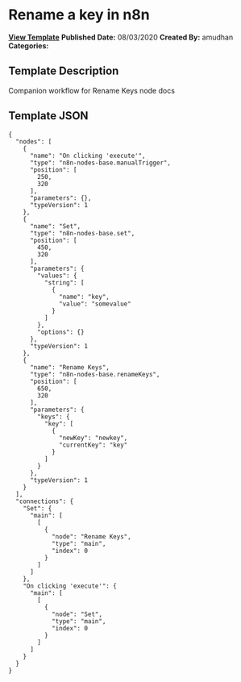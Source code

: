 # Rename a key in n8n

**[View Template](https://n8n.io/workflows/582-/)**  **Published Date:** 08/03/2020  **Created By:** amudhan  **Categories:**   

## Template Description

Companion workflow for Rename Keys node docs



## Template JSON

```
{
  "nodes": [
    {
      "name": "On clicking 'execute'",
      "type": "n8n-nodes-base.manualTrigger",
      "position": [
        250,
        320
      ],
      "parameters": {},
      "typeVersion": 1
    },
    {
      "name": "Set",
      "type": "n8n-nodes-base.set",
      "position": [
        450,
        320
      ],
      "parameters": {
        "values": {
          "string": [
            {
              "name": "key",
              "value": "somevalue"
            }
          ]
        },
        "options": {}
      },
      "typeVersion": 1
    },
    {
      "name": "Rename Keys",
      "type": "n8n-nodes-base.renameKeys",
      "position": [
        650,
        320
      ],
      "parameters": {
        "keys": {
          "key": [
            {
              "newKey": "newkey",
              "currentKey": "key"
            }
          ]
        }
      },
      "typeVersion": 1
    }
  ],
  "connections": {
    "Set": {
      "main": [
        [
          {
            "node": "Rename Keys",
            "type": "main",
            "index": 0
          }
        ]
      ]
    },
    "On clicking 'execute'": {
      "main": [
        [
          {
            "node": "Set",
            "type": "main",
            "index": 0
          }
        ]
      ]
    }
  }
}
```
